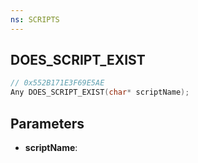 ```yaml
---
ns: SCRIPTS
---
```

## DOES_SCRIPT_EXIST

```c
// 0x552B171E3F69E5AE
Any DOES_SCRIPT_EXIST(char* scriptName);
```

## Parameters
* **scriptName**:
